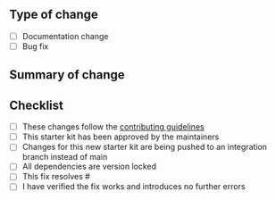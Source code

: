 ## Type of change

<!-- Add an x to the categories that apply -->

- [ ] Documentation change
- [ ] Bug fix

## Summary of change

<!-- Please include a brief summary of the changes made in this PR. You should also include any screenshots or videos when applicable -->

## Checklist

<!-- Delete as appropriate and then go through the list, adding an X to every item you have completed -->

- [ ] These changes follow the [contributing guidelines](https://github.com/thisdot/starter.dev/blob/main/CONTRIBUTING.md)
- [ ] This starter kit has been approved by the maintainers
- [ ] Changes for this new starter kit are being pushed to an integration branch instead of main
- [ ] All dependencies are version locked
- [ ] This fix resolves #<!-- replace with issue number -->
- [ ] I have verified the fix works and introduces no further errors
